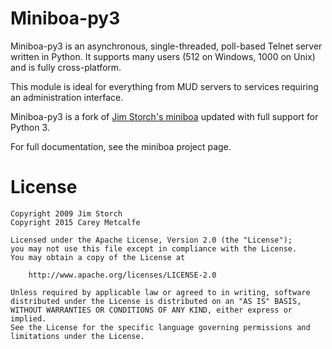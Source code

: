 Miniboa-py3
===========

Miniboa-py3 is an asynchronous, single-threaded, poll-based Telnet server
written in Python. It supports many users (512 on Windows, 1000 on Unix) and
is fully cross-platform.

This module is ideal for everything from MUD servers to services requiring an
administration interface.

Miniboa-py3 is a fork of [Jim Storch's miniboa](https://code.google.com/p/miniboa/)
updated with full support for Python 3.

For full documentation, see the miniboa project page.

License
=======
```
Copyright 2009 Jim Storch
Copyright 2015 Carey Metcalfe

Licensed under the Apache License, Version 2.0 (the "License");
you may not use this file except in compliance with the License.
You may obtain a copy of the License at

    http://www.apache.org/licenses/LICENSE-2.0

Unless required by applicable law or agreed to in writing, software
distributed under the License is distributed on an "AS IS" BASIS,
WITHOUT WARRANTIES OR CONDITIONS OF ANY KIND, either express or implied.
See the License for the specific language governing permissions and
limitations under the License.
```

